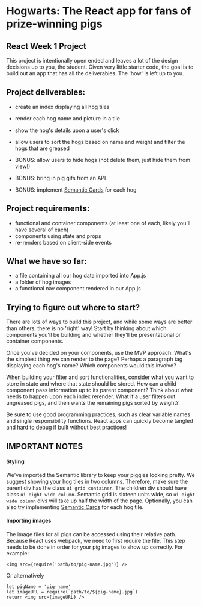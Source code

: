 # Hogwarts: The React app for fans of prize-winning pigs

## React Week 1 Project

This project is intentionally open ended and leaves a lot of the design decisions up to you, the student. Given very little starter code, the goal is to build out an app that has all the deliverables. The 'how' is left up to you. 

## Project deliverables:

* create an index displaying all hog tiles
* render each hog name and picture in a tile
* show the hog's details upon a user's click
* allow users to sort the hogs based on name and weight and filter the hogs that are greased

* BONUS: allow users to hide hogs (not delete them, just hide them from view!)
* BONUS: bring in pig gifs from an API
* BONUS: implement [Semantic Cards](https://semantic-ui.com/views/card.html) for each hog

## Project requirements:

* functional and container components (at least one of each, likely you'll have several of each)
* components using state and props
* re-renders based on client-side events

## What we have so far:

* a file containing all our hog data imported into App.js
* a folder of hog images
* a functional nav component rendered in our App.js

## Trying to figure out where to start?

There are lots of ways to build this project, and while some ways are better than others, there is no 'right' way! Start by thinking about which components you'll be building and whether they'll be presentational or container components.

Once you've decided on your components, use the MVP approach. What's the simplest thing we can render to the page? Perhaps a paragraph tag displaying each hog's name? Which components would this involve?

When building your filter and sort functionalities, consider what you want to store in state and where that state should be stored. How can a child component pass information up to its parent component? Think about what needs to happen upon each index rerender. What if a user filters out ungreased pigs, and then wants the remaining pigs sorted by weight?

Be sure to use good programming practices, such as clear variable names and single responsibility functions. React apps can quickly become tangled and hard to debug if built without best practices!

## IMPORTANT NOTES

#### Styling
We've imported the Semantic library to keep your piggies looking pretty. We suggest showing your hog tiles in two columns. Therefore, make sure the parent div has the class `ui grid container`. The children div should have class `ui eight wide column`. Semantic grid is sixteen units wide, so `ui eight wide column` divs will take up half the width of the page. Optionally, you can also try implementing [Semantic Cards](https://semantic-ui.com/views/card.html) for each hog tile.

#### Importing images
The image files for all pigs can be accessed using their relative path. Because React uses webpack, we need to first require the file. This step needs to be done in order for your pig images to show up correctly. For example:

```
<img src={require('path/to/pig-name.jpg')} />
```

Or alternatively

```
let pigName = 'pig-name'
let imageURL = require(`path/to/${pig-name}.jpg`)
return <img src={imageURL} />
```
